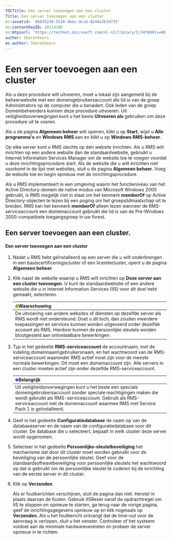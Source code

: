 ```yaml
---
TOCTitle: Een server toevoegen aan een cluster
Title: Een server toevoegen aan een cluster
ms:assetid: 'db635238-5528-4bec-9cc6-8244e2b3d733'
ms:contentKeyID: 18114166
ms:mtpsurl: 'https://technet.microsoft.com/nl-nl/library/Cc747690(v=WS.10)'
author: SharonSears
ms.author: SharonSears
---
```


Een server toevoegen aan een cluster
====================================

Als u deze procedure wilt uitvoeren, moet u lokaal zijn aangemeld bij de beheerwebsite met een domeingebruikersaccount die lid is van de groep Administrators op de computer die u benadert. Ook leden van de groep Domeinbeheerders kunnen deze procedure uitvoeren. Uit veiligheidsoverwegingen kunt u het beste **Uitvoeren als** gebruiken om deze procedure uit te voeren.

Als u de pagina **Algemeen beheer** wilt openen, klikt u op **Start**, wijst u **Alle programma's** en **Windows RMS** aan en klikt u op **Windows RMS-beheer**.

Op elke server kunt u RMS slechts op één website inrichten. Als u RMS wilt inrichten op een andere website dan de standaardwebsite, gebruikt u Internet Information Services Manager om de website toe te voegen voordat u deze inrichtingsprocedure start. Als de website die u wilt inrichten niet voorkomt in de lijst met websites, sluit u de pagina **Algemeen beheer**. Voeg de website toe en begin opnieuw met de inrichtingsprocedure.

Als u RMS implementeert in een omgeving waarin het functieniveau van het Active Directory-domein de native modus van Microsoft Windows 2000 gebruikt, is RMS mogelijk niet in staat om het kenmerk **memberOf** op Active Directory-objecten te lezen bij een poging om het groepslidmaatschap uit te breiden. RMS kan het kenmerk **memberOf** alleen lezen wanneer de RMS-serviceaccount een domeinaccount gebruikt die lid is van de Pre-Windows 2000-compatibele toegangsgroep in uw forest.

Een server toevoegen aan een cluster.
-------------------------------------

#### Een server toevoegen aan een cluster

1.  Nadat u RMS hebt geïnstalleerd op een server die u wilt onderbrengen in een basiscertificeringscluster of een licentiecluster, opent u de pagina **Algemeen beheer**.

2.  Klik naast de website waarop u RMS wilt inrichten op **Deze server aan een cluster toevoegen**. U kunt de standaardwebsite of een andere website die u in Internet Information Services (IIS) voor dit doel hebt gemaakt, selecteren.

    | ![](/security-updates/images/Cc747690.Warning(WS.10).gif)Waarschuwing                                                                                                                                                                                                                                    |
    |---------------------------------------------------------------------------------------------------------------------------------------------------------------------------------------------------------------------------------------------------------------------------------------------------------------------|
    | De uitvoering van andere websites of diensten op dezelfde server als RMS wordt niet ondersteund. Doet u dit toch, dan zouden meerdere toepassingen en services kunnen worden uitgevoerd onder dezelfde account als RMS. Hierdoor kunnen de persoonlijke sleutels worden blootgesteld aan ontoelaatbare bewerkingen. |

3.  Typ in het gedeelte **RMS-serviceaccount** de accountnaam, met de indeling domeinnaam\\gebruikersnaam, en het wachtwoord van de RMS-serviceaccount waaronder RMS actief moet zijn voor de meeste normale bewerkingen. Dit moet een domeinaccount zijn. Alle servers in een cluster moeten actief zijn onder dezelfde RMS-serviceaccount.

    | ![](/security-updates/images/Cc747690.Important(WS.10).gif)Belangrijk                                                                                                                                                                                      |
    |-----------------------------------------------------------------------------------------------------------------------------------------------------------------------------------------------------------------------------------------------------------------------|
    | Uit veiligheidsoverwegingen kunt u het beste een speciale domeingebruikersaccount zonder speciale machtigingen maken die wordt gebruikt als RMS-serviceaccount. Gebruik als RMS-serviceaccount niet de domeinaccount waarmee RMS met Service Pack 1 is geïnstalleerd. |

4.  Geef in het gedeelte **Configuratiedatabase** de naam op van de databaseserver en de naam van de configuratiedatabase voor dit cluster. De database die u selecteert, bepaalt in welk cluster deze server wordt opgenomen.

5.  Selecteer in het gedeelte **Persoonlijke-sleutelbeveiliging** het mechanisme dat door dit cluster moet worden gebruikt voor de beveiliging van de persoonlijke sleutel. Geef voor de standaardsoftwarebeveiliging voor persoonlijke sleutels het wachtwoord op dat is gebruikt om de persoonlijke sleutel te coderen bij de inrichting van de eerste server in dit cluster.

6.  Klik op **Verzenden**.

    Als er foutberichten verschijnen, sluit de pagina dan niet. Herstel in plaats daarvan de fouten. Gebruik IISReset vanaf de opdrachtregel om IIS te stoppen en opnieuw te starten, ga terug naar de vorige pagina, geef de inrichtingsgegevens opnieuw op en klik nogmaals op **Verzenden**. Als u het foutbericht ontvangt dat de time-out voor de aanvraag is verlopen, sluit u het venster. Controleer of het systeem voldoet aan de minimale hardwarevereisten en probeer de server opnieuw in te richten.
